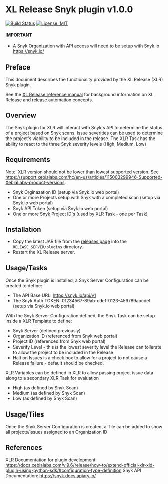 # XL Release Snyk plugin v1.0.0

[![Build Status][xlr-snyk-plugin-travis-image]][xlr-snyk-plugin-travis-url]
[![License: MIT][xlr-snyk-plugin-license-image]][xlr-snyk-plugin-license-url]

[xlr-snyk-plugin-travis-image]: https://travis-ci.org/xebialabs-community/xlr-snyk-plugin.svg?branch=master
[xlr-snyk-plugin-travis-url]: https://travis-ci.org/xebialabs-community/xlr-snyk-plugin
[xlr-snyk-plugin-license-image]: https://img.shields.io/badge/License-MIT-yellow.svg
[xlr-snyk-plugin-license-url]: https://opensource.org/licenses/MIT
[xlr-snyk-plugin-downloads-image]: https://img.shields.io/github/downloads/xebialabs-community/xlr-snyk-plugin/total.svg

#### IMPORTANT ####

* A Snyk Organization with API access will need to be setup with Snyk.io <https://snyk.io/>

## Preface

This document describes the functionality provided by the XL Release (XLR) Snyk plugin.

See the [XL Release reference manual](https://docs.xebialabs.com/xl-release) for background information on XL Release and release automation concepts.  

## Overview

The Snyk plugin for XLR will interact with Snyk's API to determine the status of a project based on Snyk scans.  Issue severities can be used to determine the project's viability to be included in the release.  The XLR Task has the ability to react to the three Snyk severity levels (High, Medium, Low)

## Requirements

Note:  XLR version should not be lower than lowest supported version.  See <https://support.xebialabs.com/hc/en-us/articles/115003299946-Supported-XebiaLabs-product-versions>.

* Snyk Orginazation ID (setup via Snyk.io web portal)
* One or more Projects setup with Snyk with a completed scan (setup via Snyk.io web portal)
* Snyk API Token (setup via Snyk.io web portal)
* One or more Snyk Project ID's (used by XLR Task - one per Task)

## Installation

* Copy the latest JAR file from the [releases page](https://github.com/xebialabs-community/xlr-snyk-plugin/releases) into the `RELEASE_SERVER/plugins` directory.
* Restart the XL Release server.

## Usage/Tasks

Once the Snyk plugin is installed, a Snyk Server Configuration can be created to define:
* The API Base URL: https://snyk.io/api/v1
* The Snyk Auth TOKEN: 01234567-89ab-cdef-0123-456789abcdef (setup via Snyk.io web portal)

With the Snyk Server Configuration defined, the Snyk Task can be setup inside a XLR Template to define:
* Snyk Server (defined previously)
* Organization ID (referenced from Snyk web portal)
* Project ID (referenced from Snyk web portal)
* Severity Level - this is the lowest severity level the Release can tollerate to allow the project to be included in the Release
* Halt on Issues is a check box to allow for a project to not cause a Release failure - default should be checked.

XLR Variables can be defined in XLR to allow passing project issue data along to a secondary XLR Task for evaluation
* High (as defined by Snyk Scan)
* Medium (as defined by Snyk Scan)
* Low (as defined by Snyk Scan)

## Usage/Tiles

Once the Snyk Server Configuration is created, a Tile can be added to show all projects/issues assigned to an Organization ID

## References
XLR Documentation for plugin development: <https://docs.xebialabs.com/v.9.6/release/how-to/extend-official-xlr-xld-plugin-using-python-sdk/#configuration-type-definition>
Snyk API Documentation: <https://snyk.docs.apiary.io/>
